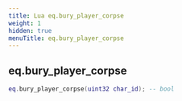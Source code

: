 ```yaml
---
title: Lua eq.bury_player_corpse
weight: 1
hidden: true
menuTitle: eq.bury_player_corpse
---
```

## eq.bury_player_corpse
```lua
eq.bury_player_corpse(uint32 char_id); -- bool
```